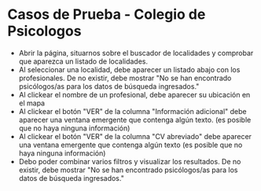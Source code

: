 # Casos de Prueba - Colegio de Psicologos
* Abrir la página, situarnos sobre el buscador de localidades y comprobar que 
aparezca un listado de localidades.
* Al seleccionar una localidad, debe aparecer un listado abajo 
con los profesionales. De no existir, debe mostrar "No se han encontrado
 psicólogos/as para los datos de búsqueda ingresados."
 * Al clickear el nombre de un profesional, debe aparecer su ubicación en el mapa
 * Al clickear el botón "VER" de la columna "Información adicional" 
 debe aparecer una ventana emergente que contenga algún texto. (es posible que no haya ninguna información)
 * Al clickear el botón "VER" de la columna "CV abreviado" debe aparecer 
 una ventana emergente que contenga algún texto (es posible que no haya ninguna información)
 * Debo poder combinar varios filtros y visualizar los resultados. De no existir, 
 debe mostrar "No se han encontrado psicólogos/as para los datos de búsqueda ingresados."